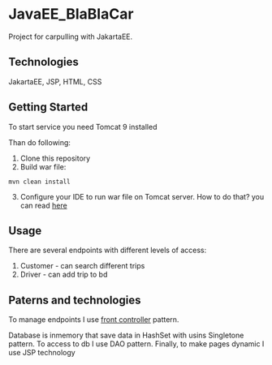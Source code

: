 # JavaEE_BlaBlaCar
Project for carpulling with JakartaEE.

## Technologies
JakartaEE, JSP, HTML, CSS

## Getting Started
To start service you need Tomcat 9 installed

Than do following:
1. Clone this repository
2. Build war file: 
```
mvn clean install
```
3. Configure  your IDE to run war file on Tomcat server. How to do that? you can read [here](https://www.baeldung.com/tomcat-deploy-war#IntelliJ)


## Usage
There are several endpoints with different levels of access: 
1. Customer - can search different trips
2. Driver - can add trip to bd

## Paterns and technologies
To manage endpoints I use [front controller](https://www.oracle.com/java/technologies/front-controller.html) pattern.

Database is inmemory that save data in HashSet with usins Singletone pattern. To access to db I use DAO pattern. Finally, to make pages dynamic I use JSP technology


